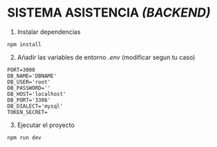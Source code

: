 # SISTEMA ASISTENCIA _(BACKEND)_

1. Instalar dependencias

```
npm install
```

2. Añadir las variables de entorno _.env_ (modificar segun tu caso)

```
PORT=3000
DB_NAME='DBNAME'
DB_USER='root'
DB_PASSWORD=''
DB_HOST='localhost'
DB_PORT='3306'
DB_DIALECT='mysql'
TOKEN_SECRET=
```

3. Ejecutar el proyecto

```
npm run dev
```
